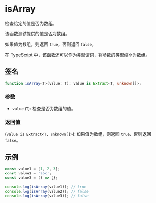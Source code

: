 # isArray

检查给定的值是否为数组。

该函数测试提供的值是否为数组。

如果值为数组，则返回 `true`，否则返回 `false`。

在 TypeScript 中，该函数还可以作为类型谓词，将参数的类型缩小为数组。

## 签名

```typescript
function isArray<T>(value: T): value is Extract<T, unknown[]>;
```

### 参数

- `value` (`T`): 检查是否为数组的值。

### 返回值

(`value is Extract<T, unknown[]>`): 如果值为数组，则返回 `true`，否则返回 `false`。

## 示例

```typescript
const value1 = [1, 2, 3];
const value2 = 'abc';
const value3 = () => {};

console.log(isArray(value1)); // true
console.log(isArray(value2)); // false
console.log(isArray(value3)); // false
```
